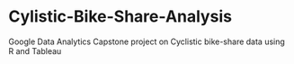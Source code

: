 # Cylistic-Bike-Share-Analysis
Google Data Analytics Capstone project on Cyclistic bike-share data using R and Tableau
